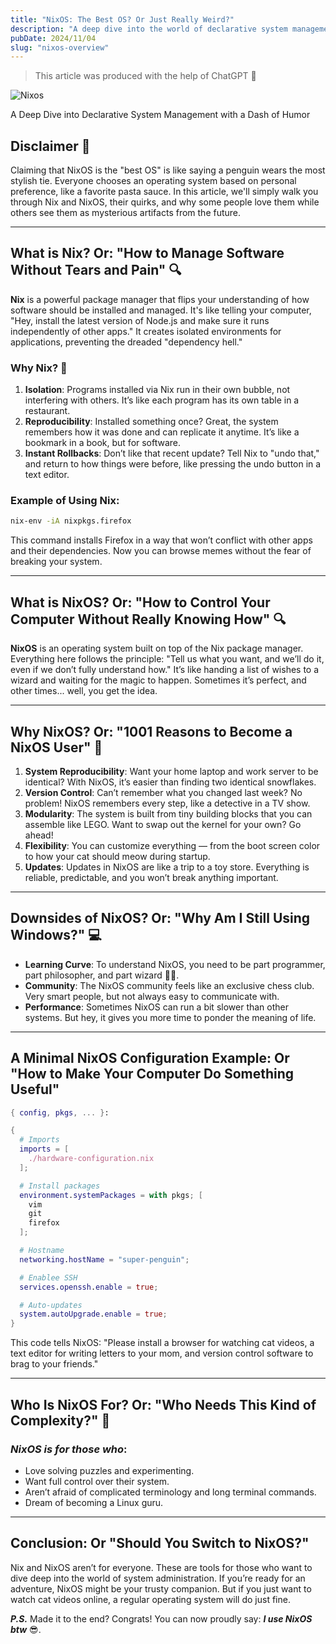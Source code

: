 ```yaml
---
title: "NixOS: The Best OS? Or Just Really Weird?"
description: "A deep dive into the world of declarative system management with a pinch of humor"
pubDate: 2024/11/04
slug: "nixos-overview"
---
```


> This article was produced with the help of ChatGPT 🤖

![Nixos](/articles/nixos-overview.png)

A Deep Dive into Declarative System Management with a Dash of Humor

## Disclaimer 🛑

Claiming that NixOS is the "best OS" is like saying a penguin wears the most stylish tie. Everyone chooses an operating system based on personal preference, like a favorite pasta sauce. In this article, we'll simply walk you through Nix and NixOS, their quirks, and why some people love them while others see them as mysterious artifacts from the future.

---

## What is Nix? Or: "How to Manage Software Without Tears and Pain" 🔍

**Nix** is a powerful package manager that flips your understanding of how software should be installed and managed. It's like telling your computer, "Hey, install the latest version of Node.js and make sure it runs independently of other apps." It creates isolated environments for applications, preventing the dreaded "dependency hell."

### Why Nix? 🎉

1. **Isolation**: Programs installed via Nix run in their own bubble, not interfering with others. It’s like each program has its own table in a restaurant.
2. **Reproducibility**: Installed something once? Great, the system remembers how it was done and can replicate it anytime. It’s like a bookmark in a book, but for software.
3. **Instant Rollbacks**: Don’t like that recent update? Tell Nix to "undo that," and return to how things were before, like pressing the undo button in a text editor.

### Example of Using Nix:

```bash
nix-env -iA nixpkgs.firefox
```

This command installs Firefox in a way that won’t conflict with other apps and their dependencies. Now you can browse memes without the fear of breaking your system.

---

## What is NixOS? Or: "How to Control Your Computer Without Really Knowing How" 🔍

**NixOS** is an operating system built on top of the Nix package manager. Everything here follows the principle: "Tell us what you want, and we’ll do it, even if we don’t fully understand how." It’s like handing a list of wishes to a wizard and waiting for the magic to happen. Sometimes it’s perfect, and other times... well, you get the idea.

---

## Why NixOS? Or: "1001 Reasons to Become a NixOS User" 🎉

1. **System Reproducibility**: Want your home laptop and work server to be identical? With NixOS, it’s easier than finding two identical snowflakes.
2. **Version Control**: Can’t remember what you changed last week? No problem! NixOS remembers every step, like a detective in a TV show.
3. **Modularity**: The system is built from tiny building blocks that you can assemble like LEGO. Want to swap out the kernel for your own? Go ahead!
4. **Flexibility**: You can customize everything — from the boot screen color to how your cat should meow during startup.
5. **Updates**: Updates in NixOS are like a trip to a toy store. Everything is reliable, predictable, and you won’t break anything important.

---

## Downsides of NixOS? Or: "Why Am I Still Using Windows?" 💻

-   **Learning Curve**: To understand NixOS, you need to be part programmer, part philosopher, and part wizard 🧙‍♂️.
-   **Community**: The NixOS community feels like an exclusive chess club. Very smart people, but not always easy to communicate with.
-   **Performance**: Sometimes NixOS can run a bit slower than other systems. But hey, it gives you more time to ponder the meaning of life.

---

## A Minimal NixOS Configuration Example: Or "How to Make Your Computer Do Something Useful"

```nix
{ config, pkgs, ... }:

{
  # Imports
  imports = [
    ./hardware-configuration.nix
  ];

  # Install packages
  environment.systemPackages = with pkgs; [
    vim
    git
    firefox
  ];

  # Hostname
  networking.hostName = "super-penguin";

  # Enablee SSH
  services.openssh.enable = true;

  # Auto-updates
  system.autoUpgrade.enable = true;
}
```

This code tells NixOS: "Please install a browser for watching cat videos, a text editor for writing letters to your mom, and version control software to brag to your friends."

---

## Who Is NixOS For? Or: "Who Needs This Kind of Complexity?" 🤔

### _NixOS is for those who_:

-   Love solving puzzles and experimenting.
-   Want full control over their system.
-   Aren’t afraid of complicated terminology and long terminal commands.
-   Dream of becoming a Linux guru.

---

## Conclusion: Or "Should You Switch to NixOS?"

Nix and NixOS aren’t for everyone. These are tools for those who want to dive deep into the world of system administration. If you’re ready for an adventure, NixOS might be your trusty companion. But if you just want to watch cat videos online, a regular operating system will do just fine.

**_P.S._** Made it to the end? Congrats! You can now proudly say: **_I use NixOS btw_** 😎.

